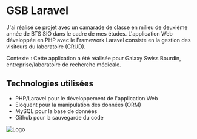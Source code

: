 


# GSB Laravel

J'ai réalisé ce projet avec un camarade de classe en milieu de deuxième année de BTS SIO dans le cadre de mes études. L'application Web développée en PHP avec le Framework Laravel consiste en la gestion des visiteurs du laboratoire (CRUD).

Contexte : Cette application a été réalisée pour Galaxy Swiss Bourdin, entreprise/laboratoire de recherche médicale.


## Technologies utilisées

 - PHP/Laravel pour le développement de l'application Web
 - Eloquent pour la manipulation des données (ORM)
 - MySQL pour la base de données 
 - Github pour la sauvegarde du code


![Logo](https://baptiste-bisson.com/wp-content/uploads/2016/04/Logo-gsb.png)

